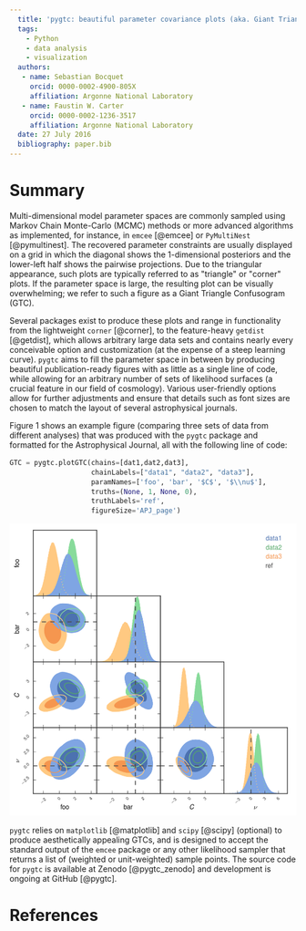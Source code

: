 ```yaml
---
  title: 'pygtc: beautiful parameter covariance plots (aka. Giant Triangle Confusograms)'
  tags:
    - Python
    - data analysis
    - visualization
  authors:
   - name: Sebastian Bocquet
     orcid: 0000-0002-4900-805X
     affiliation: Argonne National Laboratory
   - name: Faustin W. Carter
     orcid: 0000-0002-1236-3517
     affiliation: Argonne National Laboratory
  date: 27 July 2016
  bibliography: paper.bib
---
```


# Summary

Multi-dimensional model parameter spaces are commonly sampled using Markov Chain Monte-Carlo (MCMC) methods or more advanced algorithms as implemented, for instance, in `emcee` [@emcee] or `PyMultiNest` [@pymultinest]. The recovered parameter constraints are usually displayed on a grid in which the diagonal shows the 1-dimensional posteriors and the lower-left half shows the pairwise projections. Due to the triangular appearance, such plots are typically referred to as "triangle" or "corner" plots. If the parameter space is large, the resulting plot can be visually overwhelming; we refer to such a figure as a Giant Triangle Confusogram (GTC).

Several packages exist to produce these plots and range in functionality from the lightweight `corner` [@corner], to the feature-heavy `getdist` [@getdist], which allows arbitrary large data sets and contains nearly every conceivable option and customization (at the expense of a steep learning curve). `pygtc` aims to fill the parameter space in between by producing beautiful publication-ready figures with as little as a single line of code, while allowing for an arbitrary number of sets of likelihood surfaces (a crucial feature in our field of cosmology). Various user-friendly options allow for further adjustments and ensure that details such as font sizes are chosen to match the layout of several astrophysical journals.

Figure 1 shows an example figure (comparing three sets of data from different analyses) that was produced with the `pygtc` package and formatted for the Astrophysical Journal, all with the following line of code:

```python
GTC = pygtc.plotGTC(chains=[dat1,dat2,dat3],
                    chainLabels=["data1", "data2", "data3"],
                    paramNames=['foo', 'bar', '$C$', '$\\nu$'],
                    truths=(None, 1, None, 0),
                    truthLabels='ref',
                    figureSize='APJ_page')
```

![A GTC produced by *pygtc*.](GTC.png)

`pygtc` relies on `matplotlib` [@matplotlib] and `scipy` [@scipy] (optional) to produce aesthetically appealing GTCs, and is designed to accept the standard output of the `emcee` package or any other likelihood sampler that returns a list of (weighted or unit-weighted) sample points. The source code for `pygtc` is available at Zenodo [@pygtc_zenodo] and development is ongoing at GitHub [@pygtc].

# References
